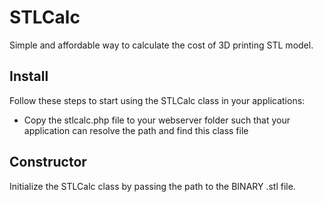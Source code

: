 # STLCalc

Simple and affordable way to calculate the cost of 3D printing STL model.

## Install

Follow these steps to start using the STLCalc class in your applications:

* Copy the stlcalc.php file to your webserver folder such that your application can resolve the path and find this class file

## Constructor

Initialize the STLCalc class by passing the path to the BINARY .stl file.
